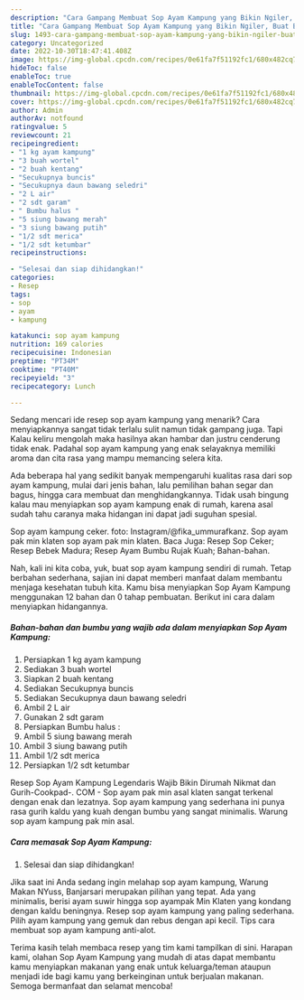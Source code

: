 ```yaml
---
description: "Cara Gampang Membuat Sop Ayam Kampung yang Bikin Ngiler, Buat Buka Puasa Menggugah Selera"
title: "Cara Gampang Membuat Sop Ayam Kampung yang Bikin Ngiler, Buat Buka Puasa Menggugah Selera"
slug: 1493-cara-gampang-membuat-sop-ayam-kampung-yang-bikin-ngiler-buat-buka-puasa-menggugah-selera
category: Uncategorized
date: 2022-10-30T18:47:41.408Z
image: https://img-global.cpcdn.com/recipes/0e61fa7f51192fc1/680x482cq70/sop-ayam-kampung-foto-resep-utama.jpg
hideToc: false
enableToc: true
enableTocContent: false
thumbnail: https://img-global.cpcdn.com/recipes/0e61fa7f51192fc1/680x482cq70/sop-ayam-kampung-foto-resep-utama.jpg
cover: https://img-global.cpcdn.com/recipes/0e61fa7f51192fc1/680x482cq70/sop-ayam-kampung-foto-resep-utama.jpg
author: Admin
authorAv: notfound
ratingvalue: 5
reviewcount: 21
recipeingredient:
- "1 kg ayam kampung"
- "3 buah wortel"
- "2 buah kentang"
- "Secukupnya buncis"
- "Secukupnya daun bawang seledri"
- "2 L air"
- "2 sdt garam"
- " Bumbu halus "
- "5 siung bawang merah"
- "3 siung bawang putih"
- "1/2 sdt merica"
- "1/2 sdt ketumbar"
recipeinstructions:

- "Selesai dan siap dihidangkan!"
categories:
- Resep
tags:
- sop
- ayam
- kampung

katakunci: sop ayam kampung 
nutrition: 169 calories
recipecuisine: Indonesian
preptime: "PT34M"
cooktime: "PT40M"
recipeyield: "3"
recipecategory: Lunch

---
```



Sedang mencari ide resep sop ayam kampung yang menarik? Cara menyiapkannya sangat tidak terlalu sulit namun tidak gampang juga. Tapi Kalau keliru mengolah maka hasilnya akan hambar dan justru cenderung tidak enak. Padahal sop ayam kampung yang enak selayaknya memiliki aroma dan cita rasa yang mampu memancing selera kita.


Ada beberapa hal yang sedikit banyak mempengaruhi kualitas rasa dari sop ayam kampung, mulai dari jenis bahan, lalu pemilihan bahan segar dan bagus, hingga cara membuat dan menghidangkannya. Tidak usah bingung kalau mau menyiapkan sop ayam kampung enak di rumah, karena asal sudah tahu caranya maka hidangan ini dapat jadi suguhan spesial.

Sop ayam kampung ceker. foto: Instagram/@fika_ummurafkanz. Sop ayam pak min klaten sop ayam pak min klaten. Baca Juga: Resep Sop Ceker; Resep Bebek Madura; Resep Ayam Bumbu Rujak Kuah; Bahan-bahan.


Nah, kali ini kita coba, yuk, buat sop ayam kampung sendiri di rumah. Tetap berbahan sederhana, sajian ini dapat memberi manfaat dalam membantu menjaga kesehatan tubuh kita. Kamu bisa menyiapkan Sop Ayam Kampung menggunakan 12 bahan dan 0 tahap pembuatan. Berikut ini cara dalam menyiapkan hidangannya.

<!--inarticleads1-->

##### Bahan-bahan dan bumbu yang wajib ada dalam menyiapkan Sop Ayam Kampung:

1. Persiapkan 1 kg ayam kampung
1. Sediakan 3 buah wortel
1. Siapkan 2 buah kentang
1. Sediakan Secukupnya buncis
1. Sediakan Secukupnya daun bawang seledri
1. Ambil 2 L air
1. Gunakan 2 sdt garam
1. Persiapkan  Bumbu halus :
1. Ambil 5 siung bawang merah
1. Ambil 3 siung bawang putih
1. Ambil 1/2 sdt merica
1. Persiapkan 1/2 sdt ketumbar


Resep Sop Ayam Kampung Legendaris Wajib Bikin Dirumah Nikmat dan Gurih-Cookpad-. COM - Sop ayam pak min asal klaten sangat terkenal dengan enak dan lezatnya. Sop ayam kampung yang sederhana ini punya rasa gurih kaldu yang kuah dengan bumbu yang sangat minimalis. Warung sop ayam kampung pak min asal. 

<!--inarticleads2-->

##### Cara memasak Sop Ayam Kampung:


1. Selesai dan siap dihidangkan!

Jika saat ini Anda sedang ingin melahap sop ayam kampung, Warung Makan NYuss, Banjarsari merupakan pilihan yang tepat. Ada yang minimalis, berisi ayam suwir hingga sop ayampak Min Klaten yang kondang dengan kaldu beningnya. Resep sop ayam kampung yang paling sederhana. Pilih ayam kampung yang gemuk dan rebus dengan api kecil. Tips cara membuat sop ayam kampung anti-alot. 

Terima kasih telah membaca resep yang tim kami tampilkan di sini. Harapan kami, olahan Sop Ayam Kampung yang mudah di atas dapat membantu kamu menyiapkan makanan yang enak untuk keluarga/teman ataupun menjadi ide bagi kamu yang berkeinginan untuk berjualan makanan. Semoga bermanfaat dan selamat mencoba!
